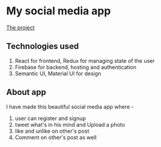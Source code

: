 # My social media app

[The project](https://twitter-5c9b5.web.app)

## Technologies used

1. React for frontend, Redux for managing state of the user
2. Firebase for backend, hosting and authentication
3. Semantic UI, Material UI for design

## About app
I have made this beautiful social media app where -
1. user can register and signup
2. tweet what's in his mind and Upload a photo
3. like and unlike on other's post
4. Comment on other's post as well

